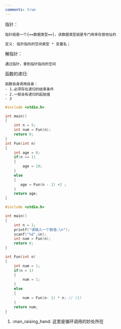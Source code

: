 ```yaml
---
comments: true
---
```

指针：

	指针就是一个{==数据类型==}，该数据类型就是专门用来存放地址的
	
	定义: 指针指向的空间类型 * 变量名；
	
解指针：

	通过指针，拿到指针指向的空间

函数的递归:

	函数自身调用自身：
	- 1.必须存在递归的结束条件
	- 2.一般会有递归的起始值
	- 3


``` C title="调用"
#include <stdio.h>

int main()
{
	int n = 5;
	int num = Fun(n);
	return 0;
}
int Fun(int n)
{
	int age = 0;
	if(n == 1)
	{
		age = 10;
	}
	else
	{
       age = Fun(n - 1) +2 ;	
	}
	return age;
}
```

```C title="实现n!阶乘"
#include <stdio.h>

int main()
{
	int n = 1;
	printf("请输入一个数值:\n");
	scanf("%d",&n);
	int num = Fun(n);
	return 0;
}

int Fun(int n)
{
	int num = 1;
	if(n = 1)
	{
		num = 1;
	}
	else 
	{
		num = Fun(n- 1) * n; // (1) 
	}
	return num;
}
```

1.  :man_raising_hand: 这里是循环调用的妙处所在


